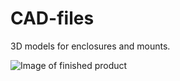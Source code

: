 # CAD-files
3D models for enclosures and mounts.


![Image of finished product](http://i.imgur.com/8kQXLKr.png)
